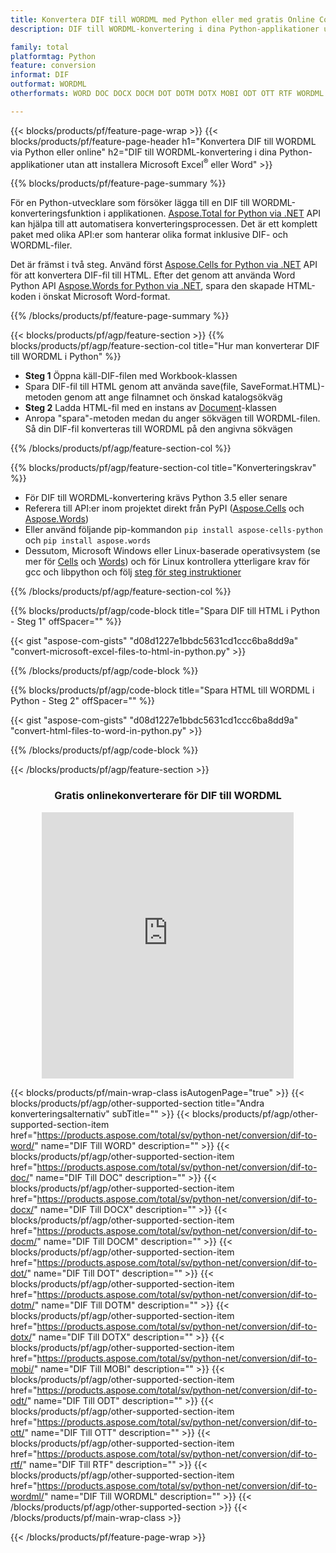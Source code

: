 ```yaml
---
title: Konvertera DIF till WORDML med Python eller med gratis Online Converter
description: DIF till WORDML-konvertering i dina Python-applikationer utan att använda Microsoft Office eller online. Testa gratis CSV till POT online-omvandlare snabbt innan du integrerar koden. 

family: total
platformtag: Python
feature: conversion
informat: DIF
outformat: WORDML
otherformats: WORD DOC DOCX DOCM DOT DOTM DOTX MOBI ODT OTT RTF WORDML

---
```

{{< blocks/products/pf/feature-page-wrap >}}
{{< blocks/products/pf/feature-page-header h1="Konvertera DIF till WORDML via Python eller online" h2="DIF till WORDML-konvertering i dina Python-applikationer utan att installera Microsoft Excel<sup>&reg;</sup> eller Word" >}}

{{% blocks/products/pf/feature-page-summary %}}

För en Python-utvecklare som försöker lägga till en DIF till WORDML-konverteringsfunktion i applikationen. [Aspose.Total for Python via .NET](https://products.aspose.com/total/python-net/) API kan hjälpa till att automatisera konverteringsprocessen. Det är ett komplett paket med olika API:er som hanterar olika format inklusive DIF- och WORDML-filer.

Det är främst i två steg. Använd först [Aspose.Cells for Python via .NET](https://products.aspose.com/cells/python-net/) API för att konvertera DIF-fil till HTML. Efter det genom att använda Word Python API [Aspose.Words for Python via .NET](https://products.aspose.com/words/python-net/), spara den skapade HTML-koden i önskat Microsoft Word-format. 

{{% /blocks/products/pf/feature-page-summary %}}

{{< blocks/products/pf/agp/feature-section >}}
{{% blocks/products/pf/agp/feature-section-col title="Hur man konverterar DIF till WORDML i Python" %}}
- **Steg 1** Öppna käll-DIF-filen med Workbook-klassen
- Spara DIF-fil till HTML genom att använda save(file, SaveFormat.HTML)-metoden genom att ange filnamnet och önskad katalogsökväg
-  **Steg 2** Ladda HTML-fil med en instans av [Document](https://reference.aspose.com/words/python-net/aspose.words/document/)-klassen
-  Anropa "spara"-metoden medan du anger sökvägen till WORDML-filen. Så din DIF-fil konverteras till WORDML på den angivna sökvägen

{{% /blocks/products/pf/agp/feature-section-col %}}

{{% blocks/products/pf/agp/feature-section-col title="Konverteringskrav" %}}

- För DIF till WORDML-konvertering krävs Python 3.5 eller senare
- Referera till API:er inom projektet direkt från PyPI ([Aspose.Cells](https://pypi.org/project/aspose-cells-python/) och [Aspose.Words](https://pypi.org/project/aspose-words/))
-  Eller använd följande pip-kommandon ```pip install aspose-cells-python``` och ```pip install aspose.words```
-  Dessutom, Microsoft Windows eller Linux-baserade operativsystem (se mer för [Cells](https://docs.aspose.com/cells/python-net/getting-started/#installation) och [Words](https://docs.aspose.com/words/python-net/system-requirements/)) och för Linux kontrollera ytterligare krav för gcc och libpython och följ [steg för steg instruktioner](https://docs.aspose.com/words/python-net/installation/)
 

{{% /blocks/products/pf/agp/feature-section-col %}}

{{% blocks/products/pf/agp/code-block title="Spara DIF till HTML i Python - Steg 1" offSpacer="" %}}

{{< gist "aspose-com-gists" "d08d1227e1bbdc5631cd1ccc6ba8dd9a" "convert-microsoft-excel-files-to-html-in-python.py" >}}

{{% /blocks/products/pf/agp/code-block %}}

{{% blocks/products/pf/agp/code-block title="Spara HTML till WORDML i Python - Steg 2" offSpacer="" %}}

{{< gist "aspose-com-gists" "d08d1227e1bbdc5631cd1ccc6ba8dd9a" "convert-html-files-to-word-in-python.py" >}}

{{% /blocks/products/pf/agp/code-block %}}

{{< /blocks/products/pf/agp/feature-section >}}
<div class="container-fluid agp-content bg-white aboutfile box-1 vh100 section nopbtm">
<div class=container>
<div class=row>
<div class="demobox tc col-md-12 padding-0" align="center">

<h3>Gratis onlinekonverterare för DIF till WORDML</h3>

<iframe style="border: none; height: 426px;" scrolling="no" src="https://total-conversion-app-65z5r2lp.qa.k8s.dynabic.com/?to=wordml&from=dif" id="child-iframe" width="80%"></iframe>

</div></div>
</div></div>

{{< blocks/products/pf/main-wrap-class isAutogenPage="true" >}}
{{< blocks/products/pf/agp/other-supported-section title="Andra konverteringsalternativ" subTitle="" >}}
{{< blocks/products/pf/agp/other-supported-section-item href="https://products.aspose.com/total/sv/python-net/conversion/dif-to-word/" name="DIF Till WORD" description="" >}}
{{< blocks/products/pf/agp/other-supported-section-item href="https://products.aspose.com/total/sv/python-net/conversion/dif-to-doc/" name="DIF Till DOC" description="" >}}
{{< blocks/products/pf/agp/other-supported-section-item href="https://products.aspose.com/total/sv/python-net/conversion/dif-to-docx/" name="DIF Till DOCX" description="" >}}
{{< blocks/products/pf/agp/other-supported-section-item href="https://products.aspose.com/total/sv/python-net/conversion/dif-to-docm/" name="DIF Till DOCM" description="" >}}
{{< blocks/products/pf/agp/other-supported-section-item href="https://products.aspose.com/total/sv/python-net/conversion/dif-to-dot/" name="DIF Till DOT" description="" >}}
{{< blocks/products/pf/agp/other-supported-section-item href="https://products.aspose.com/total/sv/python-net/conversion/dif-to-dotm/" name="DIF Till DOTM" description="" >}}
{{< blocks/products/pf/agp/other-supported-section-item href="https://products.aspose.com/total/sv/python-net/conversion/dif-to-dotx/" name="DIF Till DOTX" description="" >}}
{{< blocks/products/pf/agp/other-supported-section-item href="https://products.aspose.com/total/sv/python-net/conversion/dif-to-mobi/" name="DIF Till MOBI" description="" >}}
{{< blocks/products/pf/agp/other-supported-section-item href="https://products.aspose.com/total/sv/python-net/conversion/dif-to-odt/" name="DIF Till ODT" description="" >}}
{{< blocks/products/pf/agp/other-supported-section-item href="https://products.aspose.com/total/sv/python-net/conversion/dif-to-ott/" name="DIF Till OTT" description="" >}}
{{< blocks/products/pf/agp/other-supported-section-item href="https://products.aspose.com/total/sv/python-net/conversion/dif-to-rtf/" name="DIF Till RTF" description="" >}}
{{< blocks/products/pf/agp/other-supported-section-item href="https://products.aspose.com/total/sv/python-net/conversion/dif-to-wordml/" name="DIF Till WORDML" description="" >}}
{{< /blocks/products/pf/agp/other-supported-section >}}
{{< /blocks/products/pf/main-wrap-class >}}

{{< /blocks/products/pf/feature-page-wrap >}}